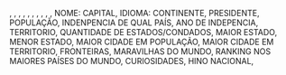 ,  , , , , , , , , , 
NOME:
CAPITAL,
IDIOMA:
CONTINENTE,
PRESIDENTE,
POPULAÇÃO,
INDENPENCIA DE QUAL PAÍS,
ANO DE INDEPENCIA, 
TERRITORIO,
QUANTIDADE DE ESTADOS/CONDADOS,
MAIOR ESTADO,
MENOR ESTADO,
MAIOR CIDADE EM POPULAÇÃO,
 MAIOR CIDADE EM TERRITORIO,
 FRONTEIRAS,
MARAVILHAS DO MUNDO,
RANKING NOS MAIORES PAÍSES DO MUNDO,
CURIOSIDADES,
 HINO NACIONAL,





